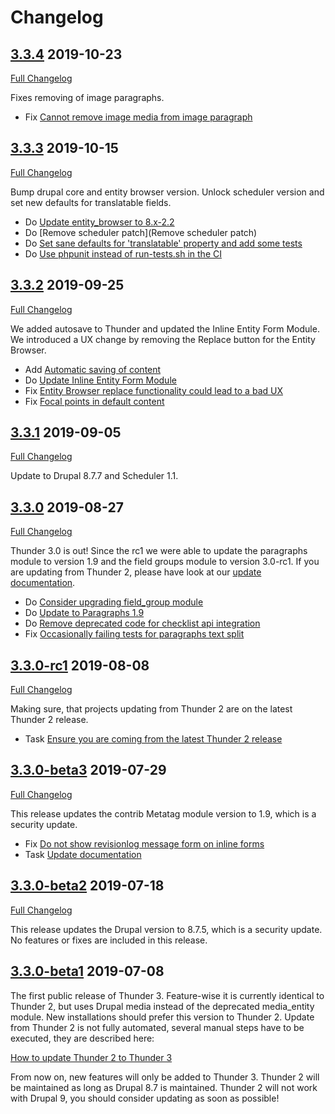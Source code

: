 # Changelog
## [3.3.4](https://github.com/thunder/thunder-distribution/tree/3.3.4) 2019-10-23
[Full Changelog](https://github.com/thunder/thunder-distribution/compare/3.3.3...3.3.4)

Fixes removing of image paragraphs.

- Fix [Cannot remove image media from image paragraph](https://www.drupal.org/node/3088809)

## [3.3.3](https://github.com/thunder/thunder-distribution/tree/3.3.3) 2019-10-15
[Full Changelog](https://github.com/thunder/thunder-distribution/compare/3.3.2...3.3.3)

Bump drupal core and entity browser version. Unlock scheduler version and set new defaults for translatable fields.

- Do [Update entity_browser to 8.x-2.2](https://www.drupal.org/node/3065999)
- Do [Remove scheduler patch](Remove scheduler patch)
- Do [Set sane defaults for 'translatable' property and add some tests](https://www.drupal.org/node/2918993) 
- Do [Use phpunit instead of run-tests.sh in the CI](https://www.drupal.org/node/3083508)

## [3.3.2](https://github.com/thunder/thunder-distribution/tree/3.3.2) 2019-09-25
[Full Changelog](https://github.com/thunder/thunder-distribution/compare/3.3.1...3.3.2)

We added autosave to Thunder and updated the Inline Entity Form Module. We introduced a UX change by removing the
Replace button for the Entity Browser.

- Add [Automatic saving of content](https://www.drupal.org/node/2828088)
- Do [Update Inline Entity Form Module](https://www.drupal.org/node/3083045)
- Fix [Entity Browser replace functionality could lead to a bad UX](https://www.drupal.org/node/3080403)
- Fix [Focal points in default content](https://www.drupal.org/node/3083350)

## [3.3.1](https://github.com/thunder/thunder-distribution/tree/3.3.1) 2019-09-05
[Full Changelog](https://github.com/thunder/thunder-distribution/compare/3.3.0...3.3.1)

Update to Drupal 8.7.7 and Scheduler 1.1.

## [3.3.0](https://github.com/thunder/thunder-distribution/tree/3.3.0) 2019-08-27
[Full Changelog](https://github.com/thunder/thunder-distribution/compare/3.3.0-rc1...3.3.0)

Thunder 3.0 is out! Since the rc1 we were able to update the paragraphs module to version 1.9 and the field groups 
module to version 3.0-rc1.
If you are updating from Thunder 2, please have look at our [update documentation](https://thunder.github.io/thunder-documentation/update-2-to-3).

- Do [Consider upgrading field_group module](https://www.drupal.org/node/3059646)
- Do [Update to Paragraphs 1.9](https://www.drupal.org/node/3042078)
- Do [Remove deprecated code for checklist api integration](https://www.drupal.org/node/3040952)
- Fix [Occasionally failing tests for paragraphs text split](https://www.drupal.org/node/3073791)

## [3.3.0-rc1](https://github.com/thunder/thunder-distribution/tree/3.3.0-rc1) 2019-08-08
[Full Changelog](https://github.com/thunder/thunder-distribution/compare/3.3.0-beta3...3.3.0-rc1)

Making sure, that projects updating from Thunder 2 are on the latest Thunder 2 release.

- Task [Ensure you are coming from the latest Thunder 2 release](https://www.drupal.org/project/thunder/issues/3064515)

## [3.3.0-beta3](https://github.com/thunder/thunder-distribution/tree/3.3.0-beta3) 2019-07-29
[Full Changelog](https://github.com/thunder/thunder-distribution/compare/3.3.0-beta2...3.3.0-beta3)

This release updates the contrib Metatag module version to 1.9, which is a security update. 

- Fix [Do not show revisionlog message form on inline forms](https://www.drupal.org/project/thunder/issues/3055350) 
- Task [Update documentation](https://www.drupal.org/project/thunder/issues/3069987)

## [3.3.0-beta2](https://github.com/thunder/thunder-distribution/tree/3.3.0-beta2) 2019-07-18
[Full Changelog](https://github.com/thunder/thunder-distribution/compare/3.3.0-beta1...3.3.0-beta2)

This release updates the Drupal version to 8.7.5, which is a security update. No features or fixes are included in this
release. 

## [3.3.0-beta1](https://github.com/thunder/thunder-distribution/tree/3.3.0-beta1) 2019-07-08

The first public release of Thunder 3. Feature-wise it is currently identical to Thunder 2, but uses Drupal media instead
of the deprecated media_entity module. New installations should prefer this version to Thunder 2.
Update from Thunder 2 is not fully automated, several manual steps have to be executed, they are described here:

[How to update Thunder 2 to Thunder 3](https://thunder.github.io/thunder-documentation/update-2-to-3)

From now on, new features will only be added to Thunder 3. Thunder 2 will be maintained as long as Drupal 8.7 is 
maintained. 
Thunder 2 will not work with Drupal 9, you should consider updating as soon as possible!
